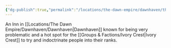 ```yaml
---
{"dg-publish":true,"permalink":"/locations/the-dawn-empire/dawnhaven/the-silent-shade/","tags":["Discovered"],"updated":"2025-06-10T19:04:11.847+01:00"}
---
```


An Inn in [[Locations/The Dawn Empire/Dawnhaven/Dawnhaven\|Dawnhaven]] known for being very problematic and a hot spot for the [[Groups & Factions/Ivory Crest\|Ivory Crest]] to try and indoctrinate people into their ranks.  